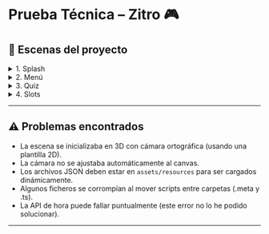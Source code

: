 # Prueba Técnica – Zitro 🎮

## 🚀 Escenas del proyecto  

<details>
<summary>1. Splash</summary>

- Contiene una **barra de progreso** implementada con el componente `cc.ProgressBar`.  
- Se ha adaptado un script oficial de Cocos Creator para simular una carga progresiva en función del tiempo definido [Codigo fuente](https://github.com/cocos/cocos-test-projects/blob/v3.8/assets/cases/ui/11.progress/progress.ts).  
- Al finalizar la animación, se carga automáticamente la **escena de Menú**.  

</details>

<details>
<summary>2. Menú</summary>

- Realiza una **petición HTTP** a la API pública [World Time API](https://worldtimeapi.org/) para obtener la hora de Madrid.  
- La primera solución fue hacer una petición en cada `update`, pero la API bloqueaba por exceso de solicitudes.  
- **Solución**:  
  - Se realiza **una única petición inicial** para obtener la hora con precisión de segundos.  
  - A partir de ahí, el tiempo se **incrementa manualmente** en el cliente, evitando sobrecarga de peticiones.  
- Cada vez que se carga la escena, se hace una petición a la API que carga de nuevo la hora inicial.  

</details>

<details>
<summary>3. Quiz</summary>

- Implementado siguiendo un **patrón MVC**:  
  - **Model (QuizModel):** carga los datos desde un JSON.  
  - **View (QuizView):** prepara y muestra las preguntas y respuestas en la UI. Incluye animaciones de **fade in** con `tween`.  
  - **Controller (QuizManager):** gestiona la lógica del juego, validación de respuestas y feedback visual.  
- **Feedback visual:**  
  - Pantalla que se colorea en **verde** si la respuesta es correcta o en **rojo** si es incorrecta.  
  - Al finalizar, se muestra una **pantalla de fin de quiz**.  
- El botón de volver al menú se implementa como un **prefab reutilizable** para futuras escenas.  

</details>

<details>
<summary>4. Slots</summary>

- Assets obtenidos de [Slotopaint](https://slotopaint.artstation.com/), modificados con Photoshop y Paint.NET.  
- Implementación de un **slot machine 3x3**:  
  - La matriz inicial se genera de manera **aleatoria**.  
  - Cada columna tiene su propia animación de giro mediante `tween`.  
  - Se simula el movimiento cambiando sprites de forma aleatoria durante el giro.  
- **Mejoras visuales:**  
  - Fondos y marcos separados de los sprites, ajustando el orden en el canvas. Asi creamos un mejor efecto visual que simula que los sprites vayan rotando hacia abajo.  
  - Las columnas giran de manera secuencial mediante `setTimeout`.  
- **Condición de victoria:**  
  - Si las tres casillas centrales son iguales, se activa una animación de celebración (con animación y sonido).  

</details>

---

## ⚠️ Problemas encontrados  

  - La escena se inicializaba en 3D con cámara ortográfica (usando una plantilla 2D).  
  - La cámara no se ajustaba automáticamente al canvas.  
  - Los archivos JSON deben estar en `assets/resources` para ser cargados dinámicamente.  
  - Algunos ficheros se corrompían al mover scripts entre carpetas (.meta y .ts).  
  - La API de hora puede fallar puntualmente (este error no lo he podido solucionar).  

---
